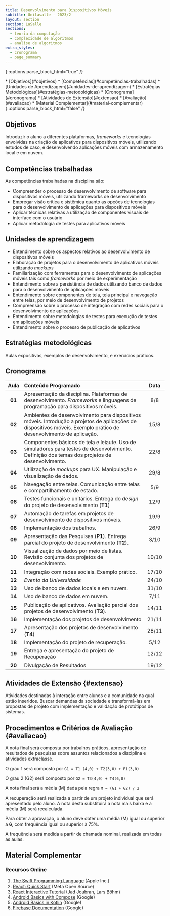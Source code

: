 ```yaml
---
title: Desenvolvimento para Dispositivos Móveis
subtitle: Unilasalle - 2023/2
layout: section
section: LaSalle
sections:
  - teoria da computação
  - complexidade de algoritmos
  - analise de algoritmos
extra_styles:
  - cronograma
  - page_summary
---
```

{::options parse_block_html="true" /}
<div id="page_summary">
* [Objetivos](#objetivos)
* [Competências](#competências-trabalhadas)
* [Unidades de Aprendizagem](#unidades-de-aprendizagem)
* [Estratégias Metodológicas](#estratégias-metodológicas)
* [Cronograma](#cronograma) 
* [Atividades de Extensão](#extensao)
* [Avaliação](#avaliacao)
* [Material Complementar](#material-complementar)
</div>
{::options parse_block_html="false" /}

## Objetivos

Introduzir o aluno a diferentes plataformas, _frameworks_ e tecnologias envolvidas na criação de aplicativos para dispositivos móveis, utilizando estudos de caso, e desenvolvendo aplicações móveis com armazenamento local e em nuvem.


## Competências trabalhadas

As competências trabalhadas na disciplina são:

* Compreender o processo de desenvolvimento de software para dispositivos móveis, utilizando frameworks de desenvolvimento
* Empregar visão crítica e sistêmica quanto as opções de tecnologias para o desenvolvimento de aplicações para dispositivos móveis
* Aplicar técnicas relativas a utilização de componentes visuais de interface com o usuário
* Aplicar metodologia de testes para aplicativos móveis


## Unidades de aprendizagem

* Entendimento sobre os aspectos relativos ao desenvolvimento de dispositivos móveis
* Elaboração de projetos para o desenvolvimento de aplicativos móveis utilizando _mockups_
* Familiarização com ferramentas para o desenvolvimento de aplicações móveis tais como _frameworks_ por meio de experimentação
* Entendimento sobre a persistência de dados utilizando banco de dados para o desenvolvimento de aplicações móveis
* Entendimento sobre componentes de tela, tela principal e navegação entre telas, por meio de desenvolvimento de projetos
* Compreensão sobre o processo de integração com redes sociais para o desenvolvimento de aplicações
* Entendimento sobre metodologias de testes para execução de testes em aplicações móveis
* Entendimento sobre o processo de publicação de aplicativos


## Estratégias metodológicas

Aulas expositivas, exemplos de desenvolvimento, e exercícios práticos.

## Cronograma

| Aula | Conteúdo Programado | Data |
| :--: | :------------------ | :--: |
| **01** | Apresentação da disciplina. Plataformas de desenvolvimento. _Frameworks_ e linguagens de programação para dispositivos móveis. | 8/8 |
| **02** | Ambientes de desenvolvimento para dispositivos móveis. Introdução a projetos de aplicações de dispositivos móveis. Exemplo prático de desenvolvimento de aplicação. | 15/8 |
| **03** | Componentes básicos de tela e leiaute. Uso de simuladores para testes de desenvolvimento. Definição dos temas dos projetos de desenvolvimento. | 22/8 |
| **04** | Utilização de _mockups_ para UX. Manipulação e visualização de dados. | 29/8 |
| **05** | Navegação entre telas. Comunicação entre telas e compartilhamento de estado. | 5/9 |
| **06** | Testes funcionais e unitários. Entrega do _design_ do projeto de desenvolvimento (**T1**) | 12/9 |
| **07** | Automação de tarefas em projetos de desenvolvimento de dispositivos móveis. | 19/9 |
| **08** | Implementação dos trabalhos. | 26/9 |
| **09** | Apresentação das Pesquisas (**P1**). Entrega parcial do projeto de desenvolvimento (**T2**). | 3/10 |
| **10** | Visualização de dados por meio de listas. Revisão conjunta dos projetos de desenvolvimento. | 10/10 |
| **11** | Integração com redes sociais. Exemplo prático. | 17/10 |
| **12** |  _Evento da Universidade_ | 24/10 |
| **13** | Uso de banco de dados locais e em nuvem. | 31/10 |
| **14** | Uso de banco de dados em nuvem. | 7/11 |
| **15** | Publicação de aplicativos. Avaliação parcial dos projetos de desenvolvimento (**T3**). | 14/11 |
| **16** | Implementação dos projetos de desenvolvimento | 21/11 |
| **17** | Apresentação dos projetos de desenvolvimento (**T4**) | 28/11 |
| **18** | Implementação do projeto de recuperação. | 5/12 |
| **19** | Entrega e apresentação do projeto de Recuperação | 12/12 |
| **20** | Divulgação de Resultados | 19/12 |


## Atividades de Extensão {#extensao}

Atividades destinadas à interação entre alunos e a comunidade na qual estão inseridos. Buscar demandas da sociedade e transformá-las em propostas de projeto com implementação e validação de protótipos de sistemas.


## Procedimentos e Critérios de Avaliação {#avaliacao}

A nota final será composta por trabalhos práticos, apresentação de resultados de pesquisas sobre assuntos relacionados a disciplina e atividades extraclasse.

O grau 1 será composto por `G1 = T1 (4,0) + T2(3,0) + P1(3,0)`

O grau 2 (G2) será composto por `G2 = T3(4,0) + T4(6,0)`

A nota final será a média (M) dada pela regra `M = (G1 + G2) / 2`

A recuperação será realizada a partir de um projeto individual que será apresentado pelo aluno. A nota desta substituirá a nota mais baixa e a média (M) será recalculada.

Para obter a aprovação, o aluno deve obter uma média (M) igual ou superior a **6**, com frequência igual ou superior à 75%.

A frequência será medida a partir de chamada nominal, realizada em todas as aulas.

## Material Complementar

### Recursos Online

1. [The Swift Programming Language](https://docs.swift.org/swift-book/documentation/the-swift-programming-language/) (Apple Inc.)
2. [React: Quick Start](https://react.dev/learn) (Meta Open Source)
3. [React Interactive Tutorial](https://react-tutorial.app/) (Jad Joubran, Lars Böhm)
4. [Android Basics with Compose](https://developer.android.com/courses/android-basics-compose/course) (Google)
5. [Android Basics in Kotlin](https://developer.android.com/courses/android-basics-kotlin/course) (Google)
6. [Firebase Documentation](https://firebase.google.com/docs/) (Google)
